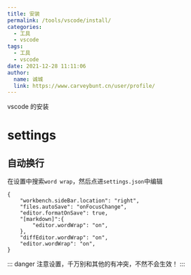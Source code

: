 ```yaml
---
title: 安装
permalink: /tools/vscode/install/
categories: 
  - 工具
  - vscode
tags: 
  - 工具
  - vscode
date: 2021-12-28 11:11:06
author: 
  name: 诚城
  link: https://www.carveybunt.cn/user/profile/
---
```

vscode 的安装

# settings
## 自动换行
在设置中搜索`word wrap`，然后点进`settings.json`中编辑

```
{
    "workbench.sideBar.location": "right",
    "files.autoSave": "onFocusChange",
    "editor.formatOnSave": true,
    "[markdown]":{
        "editor.wordWrap": "on",
    },
    "diffEditor.wordWrap": "on",
    "editor.wordWrap": "on",
}
```

::: danger
注意设置，千万别和其他的有冲突，不然不会生效！
:::